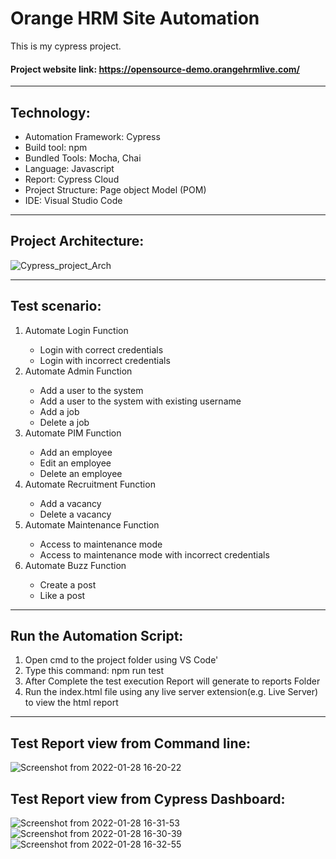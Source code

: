 # Orange HRM Site Automation

This is my cypress project.

#### Project website link: https://opensource-demo.orangehrmlive.com/ <br>

---

## Technology: <br>

- Automation Framework: Cypress <br>
- Build tool: npm <br>
- Bundled Tools: Mocha, Chai
- Language: Javascript <br>
- Report: Cypress Cloud<br>
- Project Structure: Page object Model (POM)<br>
- IDE: Visual Studio Code <br>

---

## Project Architecture: <br>

![Cypress_project_Arch](https://user-images.githubusercontent.com/38497405/232031098-4a401180-79a7-45f6-ad22-de0f7f7f32a0.png)

---

## Test scenario:<br>

<ol>
<li>Automate Login Function</li>

- Login with correct credentials
- Login with incorrect credentials

<li>Automate Admin Function</li>

- Add a user to the system
- Add a user to the system with existing username
- Add a job
- Delete a job

<li>Automate PIM Function</li>

- Add an employee
- Edit an employee
- Delete an employee

<li>Automate Recruitment Function</li>

- Add a vacancy
- Delete a vacancy

<li>Automate Maintenance Function</li>

- Access to maintenance mode
- Access to maintenance mode with incorrect credentials

<li>Automate Buzz Function</li>

- Create a post
- Like a post
</ol>

---

## Run the Automation Script:

1. Open cmd to the project folder using VS Code'
2. Type this command:
   npm run test
3. After Complete the test execution Report will generate to reports Folder
4. Run the index.html file using any live server extension(e.g. Live Server) to view the html report

---

## Test Report view from Command line:

![Screenshot from 2022-01-28 16-20-22](https://user-images.githubusercontent.com/38497405/151536227-68fa1ed1-415b-4d24-aca0-c039279b58d3.png)

## Test Report view from Cypress Dashboard:

![Screenshot from 2022-01-28 16-31-53](https://user-images.githubusercontent.com/38497405/151536375-eae52b46-7caf-4a59-a037-d0c0b8093fa5.png)
![Screenshot from 2022-01-28 16-30-39](https://user-images.githubusercontent.com/38497405/151536379-62408ba5-a336-4e7b-94cb-48ae1390cbbe.png)
![Screenshot from 2022-01-28 16-32-55](https://user-images.githubusercontent.com/38497405/151536387-958785f4-9a9c-46ac-8b3f-b281c42cf9f0.png)
